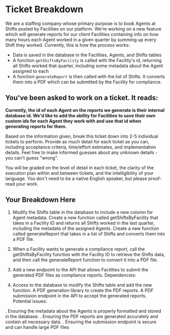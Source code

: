 # Ticket Breakdown
We are a staffing company whose primary purpose is to book Agents at Shifts posted by Facilities on our platform. We're working on a new feature which will generate reports for our client Facilities containing info on how many hours each Agent worked in a given quarter by summing up every Shift they worked. Currently, this is how the process works:

- Data is saved in the database in the Facilities, Agents, and Shifts tables
- A function `getShiftsByFacility` is called with the Facility's id, returning all Shifts worked that quarter, including some metadata about the Agent assigned to each
- A function `generateReport` is then called with the list of Shifts. It converts them into a PDF which can be submitted by the Facility for compliance.

## You've been asked to work on a ticket. It reads:

**Currently, the id of each Agent on the reports we generate is their internal database id. We'd like to add the ability for Facilities to save their own custom ids for each Agent they work with and use that id when generating reports for them.**


Based on the information given, break this ticket down into 2-5 individual tickets to perform. Provide as much detail for each ticket as you can, including acceptance criteria, time/effort estimates, and implementation details. Feel free to make informed guesses about any unknown details - you can't guess "wrong".


You will be graded on the level of detail in each ticket, the clarity of the execution plan within and between tickets, and the intelligibility of your language. You don't need to be a native English speaker, but please proof-read your work.

## Your Breakdown Here

1. Modify the Shifts table in the database to include a new column for Agent metadata.
Create a new function called getShiftsByFacility that takes in a Facility ID and returns all Shifts worked in the last quarter, including the metadata of the assigned Agents.
Create a new function called generateReport that takes in a list of Shifts and converts them into a PDF file.
2. When a Facility wants to generate a compliance report, call the getShiftsByFacility function with the Facility ID to retrieve the Shifts data, and then call the generateReport function to convert it into a PDF file.
3. Add a new endpoint to the API that allows Facilities to submit the generated PDF files as compliance reports.
Dependencies:

4. Access to the database to modify the Shifts table and add the new function.
A PDF generation library to create the PDF reports.
A PDF submission endpoint in the API to accept the generated reports.
Potential issues:

. Ensuring the metadata about the Agents is properly formatted and stored in the database.
. Ensuring the PDF reports are generated accurately and contain all necessary data.
. Ensuring the submission endpoint is secure and can handle large PDF files